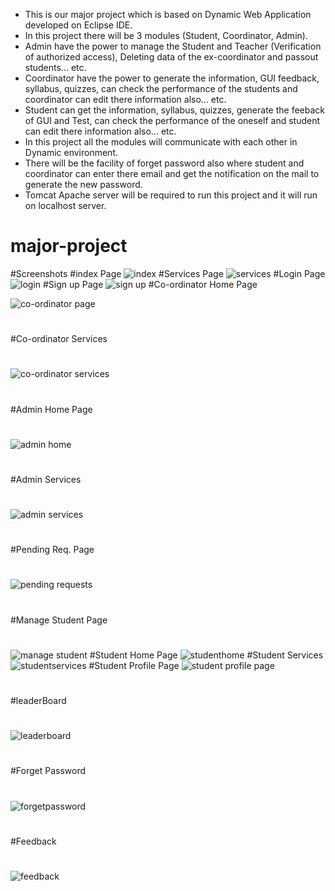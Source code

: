* This is our major project which is based on Dynamic Web Application developed on Eclipse IDE.
* In this project there will be 3 modules (Student, Coordinator, Admin).
* Admin have the power to manage the Student and Teacher (Verification of authorized access), Deleting data of the ex-coordinator and passout students... etc. 
* Coordinator have the power to generate the information, GUI feedback, syllabus, quizzes, can check the performance of the students and coordinator can edit there information also... etc.
* Student can get the information, syllabus, quizzes, generate the feeback of GUI and Test, can check the performance of the oneself and student can edit there information also... etc.
* In this project all the modules will communicate with each other in Dynamic environment.
* There will be the facility of forget password also where student and coordinator can enter there email and get the notification on the mail to generate the new password.
* Tomcat Apache server will be required to run this project and it will run on localhost server. 
 
 
 
 # major-project
#Screenshots
#index Page
![index](https://github.com/user-attachments/assets/4c41b4fa-9948-460b-aaca-2eae4dacfbaf)
#Services Page
![services](https://github.com/user-attachments/assets/1efeaebb-c9e8-40af-b046-b4b20189ec84)
#Login Page
![login](https://github.com/user-attachments/assets/c2f0e17c-663c-4349-8799-e6d76e3a744c)
#Sign up Page
![sign up](https://github.com/user-attachments/assets/d68acf1f-7eaf-4d4b-a612-9b214db00d3b)
#Co-ordinator Home  Page

![co-ordinator page](https://github.com/user-attachments/assets/044792ee-3649-4f31-a57b-1c4fcd0a7aff)
#
#Co-ordinator Services
#
![co-ordinator services](https://github.com/user-attachments/assets/fb003dfd-ddc5-4c1e-89ab-2f1b106ffdc6)
#
#Admin Home Page
#
![admin home](https://github.com/user-attachments/assets/1546b610-361e-440b-97b1-62f13d0567bf)
#
#Admin Services
#
![admin services](https://github.com/user-attachments/assets/3d6f1041-7db1-472d-8630-f41683ce7ae8)
#
#Pending Req. Page
#
![pending requests](https://github.com/user-attachments/assets/281b00bf-5b38-4ec3-a7a3-abfaf4d61746)
#
#Manage Student Page
#
![manage student](https://github.com/user-attachments/assets/3cd2fdc1-56b3-4497-871f-d93109491d1c)
#Student Home Page
![studenthome](https://github.com/user-attachments/assets/762d958b-fc0d-4130-ad3e-62f9eddc4812)
#Student Services
![studentservices](https://github.com/user-attachments/assets/0780b276-4f00-4930-ac5d-30fee28e19ba)
#Student Profile Page
![student profile page](https://github.com/user-attachments/assets/0043f092-e83a-4c5e-85e6-882e404a18dc)
#
#leaderBoard
#
![leaderboard](https://github.com/user-attachments/assets/6c96546d-1df3-4f51-91c3-ad74eba26f1e)
#
#Forget Password
#
![forgetpassword](https://github.com/user-attachments/assets/08441ce6-59df-4420-9ee0-e982d9695ac3)
#
#Feedback
#
![feedback](https://github.com/user-attachments/assets/c928c82a-3254-4184-aaec-03a80c702cc7)
